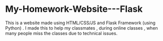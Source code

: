# My-Homework-Website---Flask
This is a website made using HTML/CSS/JS and Flask Framework (using Python) . I made this to help my classmates , during online classes , when many people miss the classes due to technical issues.
